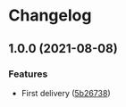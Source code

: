 # Changelog

## 1.0.0 (2021-08-08)


### Features

* First delivery ([5b26738](https://www.github.com/Toaztr/openapi-ajv-validators/commit/5b26738d84242ad933ca13cf724f106b343851d5))
